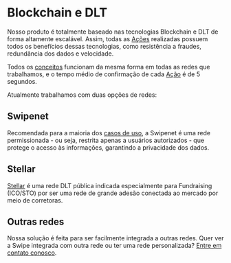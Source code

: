 # Blockchain e DLT

Nosso produto é totalmente baseado nas tecnologias Blockchain e DLT de forma altamente escalável.
Assim, todas as [Ações](#acoes) realizadas possuem todos os benefícios dessas tecnologias,
como resistência a fraudes, redundância dos dados e velocidade.

Todos os [conceitos](#conceitos) funcionam da mesma forma em todas as redes que trabalhamos, e o tempo médio de confirmação de cada [Ação](#acao) é de 5 segundos.

Atualmente trabalhamos com duas opções de redes:

## Swipenet

Recomendada para a maioria dos [casos de uso](#exemplos-de-uso), a Swipenet é uma rede permissionada - ou seja, restrita apenas a usuários autorizados - que protege o acesso às informações, garantindo a privacidade dos dados.

## Stellar

[Stellar](http://stellar.org) é uma rede DLT pública indicada especialmente para Fundraising (ICO/STO) por ser uma rede de grande adesão conectada ao mercado por meio de corretoras.

## Outras redes

Nossa solução é feita para ser facilmente integrada a outras redes. Quer ver a Swipe integrada com outra rede ou ter uma rede personalizada? [Entre em contato conosco](#contato-suporte).
